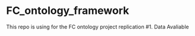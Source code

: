 # FC_ontology_framework
This repo is using for the FC ontology project replication
#1. Data Avaliable
   
